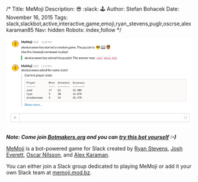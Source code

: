 /*
Title: MeMoji
Description: :sunglasses: :slack: :joystick: 
Author: Stefan Bohacek
Date: November 16, 2015
Tags: slack,slackbot,active,interactive,game,emoji,ryan_stevens,puglr,oscrse,alexkaraman85
Nav: hidden
Robots: index,follow
*/

[![](/content/bots/slackbots/images/MeMoji.png)](https://memoji.mod.bz/)

***Note: Come join [Botmakers.org](https://botmakers.org/) and you can [try this bot yourself](https://github.com/botwiki/botmakers.org/blob/master/BOTS.md) :-)***

[MeMoji](https://memoji.mod.bz/) is a bot-powered game for Slack created by [Ryan Stevens](https://twitter.com/ryan_stevens), [Josh Everett](https://twitter.com/puglr), [Oscar Nilsson](https://twitter.com/oscrse), and [Alex Karaman](https://github.com/alexkaraman85).


You can either join a Slack group dedicated to playing MeMoji or add it your own Slack team at [memoji.mod.bz](https://memoji.mod.bz/).
